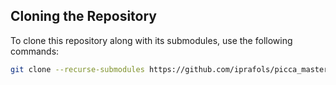 ## Cloning the Repository

To clone this repository along with its submodules, use the following commands:

```bash
git clone --recurse-submodules https://github.com/iprafols/picca_mastermind.git